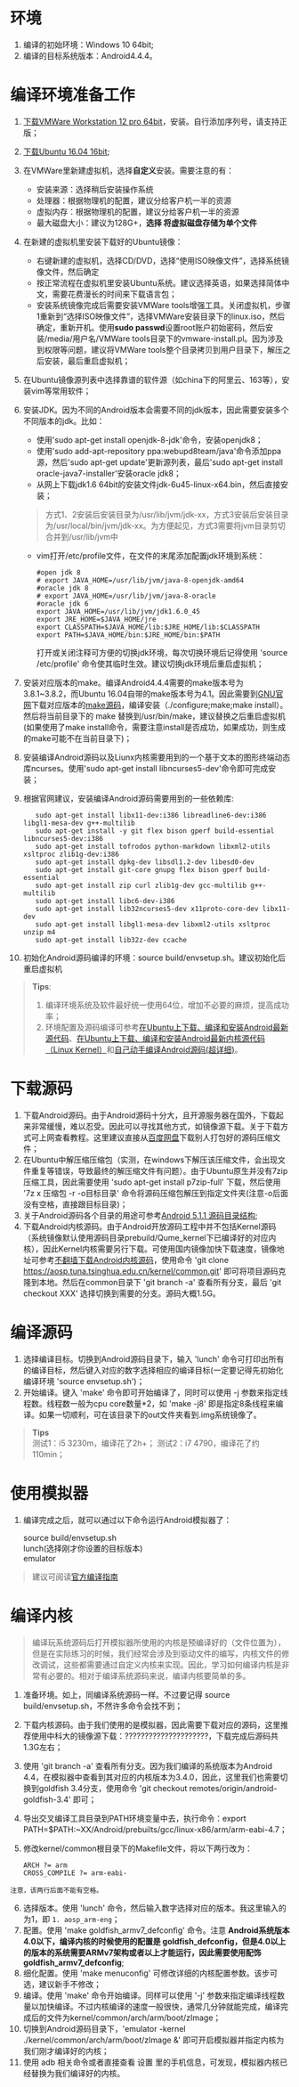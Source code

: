 # 环境  
  1. 编译的初始环境：Windows 10 64bit;
  2. 编译的目标系统版本：Android4.4.4。

# 编译环境准备工作  
  1. [下载VMWare Workstation 12 pro 64bit](http://rj.baidu.com/soft/detail/13808.html?ald)，安装。自行添加序列号，请支持正版；
  2. [下载Ubuntu 16.04 16bit](https://www.ubuntu.com/download/desktop);
  3. 在VMWare里新建虚拟机，选择**自定义**安装。需要注意的有：
	  * 安装来源：选择稍后安装操作系统
	  * 处理器：根据物理机的配置，建议分给客户机一半的资源
	  * 虚拟内存：根据物理机的配置，建议分给客户机一半的资源
	  * 最大磁盘大小：建议为128G+，**选择 将虚拟磁盘存储为单个文件**
  4. 在新建的虚拟机里安装下载好的Ubuntu镜像：
	  * 右键新建的虚拟机，选择CD/DVD，选择“使用ISO映像文件”，选择系统镜像文件，然后确定
	  * 按正常流程在虚拟机里安装Ubuntu系统。建议选择英语，如果选择简体中文，需要花费漫长的时间来下载语言包；
	  * 安装系统镜像完成后需要安装VMWare tools增强工具。关闭虚拟机，步骤1重新到“选择ISO映像文件”，选择VMWare安装目录下的linux.iso，然后确定，重新开机。使用**sudo passwd**设置root账户初始密码，然后安装/media/用户名/VMWare tools目录下的vmware-install.pl。因为涉及到权限等问题，建议将VMWare tools整个目录拷贝到用户目录下，解压之后安装，最后重启虚拟机；
  5. 在Ubuntu镜像源列表中选择靠谱的软件源（如china下的阿里云、163等），安装vim等常用软件；
  6. 安装JDK。因为不同的Android版本会需要不同的jdk版本，因此需要安装多个不同版本的jdk。比如：
	  * 使用'sudo apt-get install openjdk-8-jdk'命令，安装openjdk8；
	  * 使用'sudo add-apt-repository ppa:webupd8team/java'命令添加ppa源，然后'sudo apt-get update'更新源列表，最后'sudo apt-get install oracle-java7-installer'安装oracle jdk8；
	  * 从网上下载jdk1.6 64bit的安装文件jdk-6u45-linux-x64.bin，然后直接安装；
	  
	  > 方式1、2安装后安装目录为/usr/lib/jvm/jdk-xx，方式3安装后安装目录为/usr/local/bin/jvm/jdk-xx。为方便起见，方式3需要将jvm目录剪切合并到/usr/lib/jvm中
	  
	  * vim打开/etc/profile文件，在文件的末尾添加配置jdk环境到系统：  
	  
			#open jdk 8
			# export JAVA_HOME=/usr/lib/jvm/java-8-openjdk-amd64
			#oracle jdk 8
			# export JAVA_HOME=/usr/lib/jvm/java-8-oracle
			#oracle jdk 6
			export JAVA_HOME=/usr/lib/jvm/jdk1.6.0_45
			export JRE_HOME=$JAVA_HOME/jre
			export CLASSPATH=$JAVA_HOME/lib:$JRE_HOME/lib:$CLASSPATH
			export PATH=$JAVA_HOME/bin:$JRE_HOME/bin:$PATH

	    打开或关闭注释可方便的切换jdk环境，每次切换环境后记得使用 'source /etc/profile' 命令使其临时生效。建议切换jdk环境后重启虚拟机；
  7. 安装对应版本的make。编译Android4.4.4需要的make版本号为3.8.1~3.8.2，而Ubuntu 16.04自带的make版本号为4.1。因此需要到[GNU官网](http://www.gnu.org/software/make/)下载对应版本的[make源码](http://ftp.gnu.org/gnu/make/)，编译安装（./configure;make;make install）。然后将当前目录下的 make 替换到/usr/bin/make，建议替换之后重启虚拟机(如果使用了make install命令，需要注意install是否成功，如果成功，则生成的make可能不在当前目录下)；
  8. 安装编译Android源码以及Liunx内核需要用到的一个基于文本的图形终端动态库ncurses。使用'sudo apt-get install libncurses5-dev'命令即可完成安装；
  9. 根据官网建议，安装编译Android源码需要用到的一些依赖库:  
  
			sudo apt-get install libx11-dev:i386 libreadline6-dev:i386 libgl1-mesa-dev g++-multilib  
			sudo apt-get install -y git flex bison gperf build-essential libncurses5-dev:i386  
			sudo apt-get install tofrodos python-markdown libxml2-utils xsltproc zlib1g-dev:i386   
			sudo apt-get install dpkg-dev libsdl1.2-dev libesd0-dev  
			sudo apt-get install git-core gnupg flex bison gperf build-essential    
			sudo apt-get install zip curl zlib1g-dev gcc-multilib g++-multilib  
			sudo apt-get install libc6-dev-i386  
			sudo apt-get install lib32ncurses5-dev x11proto-core-dev libx11-dev   
			sudo apt-get install libgl1-mesa-dev libxml2-utils xsltproc unzip m4  
			sudo apt-get install lib32z-dev ccache  

  10. 初始化Android源码编译的环境：source build/envsetup.sh。建议初始化后重启虚拟机  

> **Tips**:  
> 1. 编译环境系统及软件最好统一使用64位，增加不必要的麻烦，提高成功率；  
> 2. 环境配置及源码编译可参考[在Ubuntu上下载、编译和安装Android最新源代码](http://blog.csdn.net/luoshengyang/article/details/6559955)、[在Ubuntu上下载、编译和安装Android最新内核源代码（Linux Kernel）](http://blog.csdn.net/luoshengyang/article/details/6564592)和[自己动手编译Android源码(超详细)](http://www.jianshu.com/p/367f0886e62b)。  

# 下载源码
  1. 下载Android源码。由于Android源码十分大，且开源服务器在国外，下载起来非常缓慢，难以忍受。因此可以寻找其他方式，如镜像源下载。关于下载方式可上网查看教程。这里建议直接从[百度网盘](http://pan.baidu.com/s/1ngsZs)下载别人打包好的源码压缩文件；
  2. 在Ubuntu中解压缩压缩包（实测，在windows下解压该压缩文件，会出现文件重复等错误，导致最终的解压缩文件有问题）。由于Ubuntu原生并没有7zip压缩工具，因此需要使用 'sudo apt-get install p7zip-full' 下载，然后使用 '7z x 压缩包 -r -o目标目录' 命令将源码压缩包解压到指定文件夹(注意-o后面没有空格，直接跟目标目录)；
  3. 关于Android源码各个目录的用途可参考[Android 5.1.1 源码目录结构](http://blog.csdn.net/tfslovexizi/article/details/51888458);
  4. 下载Android内核源码。由于Android开放源码工程中并不包括Kernel源码（系统镜像默认使用源码目录prebuild/Qume_kernel下已编译好的对应内核），因此Kernel内核需要另行下载。可使用国内镜像加快下载速度，镜像地址可参考[不翻墙下载Android内核源码](http://blog.csdn.net/sunao2002002/article/details/53057374)，使用命令 'git clone  https://aosp.tuna.tsinghua.edu.cn/kernel/common.git' 即可将项目源码克隆到本地。然后在common目录下 'git branch -a' 查看所有分支，最后 'git checkout XXX' 选择切换到需要的分支。源码大概1.5G。  

# 编译源码
  1. 选择编译目标。切换到Android源码目录下，输入 'lunch' 命令可打印出所有的编译目标，然后键入对应的数字选择相应的编译目标(一定要记得先初始化编译环境 'source envsetup.sh')；
  2. 开始编译。键入 'make' 命令即可开始编译了，同时可以使用 -j 参数来指定线程数。线程数一般为cpu core数量*2，如 'make -j8' 即是指定8条线程来编译。如果一切顺利，可在该目录下的out文件夹看到.img系统镜像了。  

> **Tips**  
> 测试1：i5 3230m，编译花了2h+；
> 测试2：i7 4790，编译花了约110min；

# 使用模拟器
  1. 编译完成之后，就可以通过以下命令运行Android模拟器了：  

		source build/envsetup.sh  
		lunch(选择刚才你设置的目标版本)  
		emulator

>建议可阅读[官方编译指南](http://source.android.com/source/building.html)  

# 编译内核

> 编译玩系统源码后打开模拟器所使用的内核是预编译好的（文件位置为），但是在实际练习的时候，我们经常会涉及到驱动文件的编写，内核文件的修改调试，这些都需要通过自定义内核来实现。因此，学习如何编译内核是非常有必要的。相对于编译系统源码来说，编译内核要简单的多。

  1. 准备环境。如上，同编译系统源码一样。不过要记得 source build/envsetup.sh，不然许多命令会找不到；  
  2. 下载内核源码。由于我们使用的是模拟器，因此需要下载对应的源码，这里推荐使用中科大的镜像源下载：?????????????????????，下载完成后源码共1.3G左右；
  3. 使用 'git branch -a' 查看所有分支。因为我们编译的系统版本为Android 4.4，在模拟器中查看到其对应的内核版本为3.4.0，因此，这里我们也需要切换到goldfish 3.4分支，使用命令 'git checkout remotes/origin/android-goldfish-3.4' 即可；  
  4. 导出交叉编译工具目录到PATH环境变量中去，执行命令：export PATH=$PATH:~XX/Android/prebuilts/gcc/linux-x86/arm/arm-eabi-4.7；  
  5. 修改kernel/common根目录下的Makefile文件，将以下两行改为：  
  
	  	 ARCH ?= arm
		 CROSS_COMPILE ?= arm-eabi-  

	注意，该两行后面不能有空格。
  6. 选择版本。使用 'lunch' 命令，然后输入数字选择对应的版本。我这里输入的为1，即 `1. aosp_arm-eng`；
  7. 配置。使用 'make goldfish_armv7_defconfig' 命令。注意 **Android系统版本4.0以下，编译内核的时候使用的配置是 goldfish_defconfig，但是4.0以上的版本的系统需要ARMv7架构或者以上才能运行，因此需要使用配饰goldfish_armv7_defconfig**;
  8. 细化配置。使用 'make menuconfig' 可修改详细的内核配置参数。该步可选，建议新手不修改；
  9.  编译。使用 'make' 命令开始编译。同样可以使用 '-j' 参数来指定编译线程数量以加快编译。不过内核编译的速度一般很快，通常几分钟就能完成，编译完成后的文件为kernel/common/arch/arm/boot/zImage；
  10.  切换到Android源码目录下，'emulator -kernel ./kernel/common/arch/arm/boot/zImage &' 即可开启模拟器并指定内核为我们刚才编译好的内核；
  11.  使用 adb 相关命令或者直接查看 设置 里的手机信息，可发现，模拟器内核已经替换为我们编译好的内核。
  	 